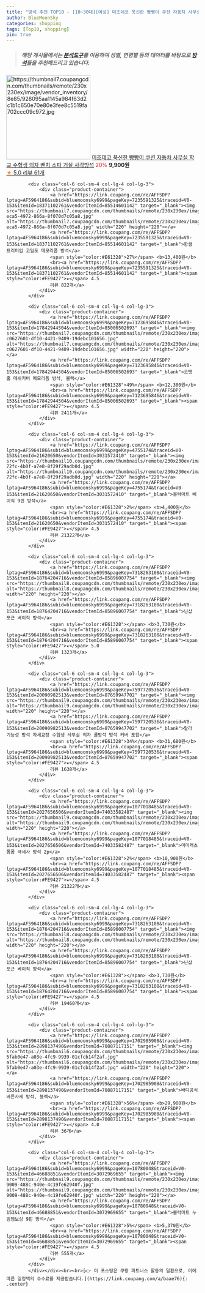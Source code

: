 ```yaml
---
title: "방석 추천 TOP10 - [10~30대][여성] 미조데코 푹신한 빵빵이 쿠션 자동차 사무실 학교 수험생 의자 벤치 소파 거실 사각방석"
author: BlueMoonSky
categories: shopping
tags: [Top10, shopping]
pin: true
---
```


> ##### 해당 게시물에서는 [**분석도구**](https://itemscout.io/)를 이용하여 **성별**, **연령별** 등의 데이터를 바탕으로 [**방석**](https://link.coupang.com/a/baae76)들을 추천해드리고 있습니다.
<div class="container"><div class="row">
            <div class="col-6 col-sm-4 col-lg-4 col-lg-3">
                <div class="product-container">
                    <a href="https://link.coupang.com/re/AFFSDP?lptag=AF5964186&subid=bluemoonsky6999&pageKey=6929107307&traceid=V0-153&itemId=16760561135&vendorItemId=70624505174" target="_blank"><img src="https://thumbnail7.coupangcdn.com/thumbnails/remote/230x230ex/image/vendor_inventory/8e85/928095aa1145a984f63d2c1b1c650e70e80e3fee8c5519fa702ccc09c972.jpg" alt="https://thumbnail7.coupangcdn.com/thumbnails/remote/230x230ex/image/vendor_inventory/8e85/928095aa1145a984f63d2c1b1c650e70e80e3fee8c5519fa702ccc09c972.jpg" width="220" height="220"></a>
                    <a href="https://link.coupang.com/re/AFFSDP?lptag=AF5964186&subid=bluemoonsky6999&pageKey=6929107307&traceid=V0-153&itemId=16760561135&vendorItemId=70624505174" target="_blank">미조데코 푹신한 빵빵이 쿠션 자동차 사무실 학교 수험생 의자 벤치 소파 거실 사각방석</a>
                    <span style="color:#E61328">20%</span> <b>9,900원</b>
                    <br><a href="https://link.coupang.com/re/AFFSDP?lptag=AF5964186&subid=bluemoonsky6999&pageKey=6929107307&traceid=V0-153&itemId=16760561135&vendorItemId=70624505174" target="_blank"><span style="color:#FE9427">★</span> 5.0
                    리뷰 61개</a>
                </div>
            </div>
            
            <div class="col-6 col-sm-4 col-lg-4 col-lg-3">
                <div class="product-container">
                    <a href="https://link.coupang.com/re/AFFSDP?lptag=AF5964186&subid=bluemoonsky6999&pageKey=7235591325&traceid=V0-153&itemId=18371102761&vendorItemId=85514601142" target="_blank"><img src="https://thumbnail7.coupangcdn.com/thumbnails/remote/230x230ex/image/retail/images/2023/03/31/18/8/b1e3cd10-eca5-4972-866a-8f070d7c05a8.jpg" alt="https://thumbnail7.coupangcdn.com/thumbnails/remote/230x230ex/image/retail/images/2023/03/31/18/8/b1e3cd10-eca5-4972-866a-8f070d7c05a8.jpg" width="220" height="220"></a>
                    <a href="https://link.coupang.com/re/AFFSDP?lptag=AF5964186&subid=bluemoonsky6999&pageKey=7235591325&traceid=V0-153&itemId=18371102761&vendorItemId=85514601142" target="_blank">한샘 프리미엄 고밀도 메모리폼 방석</a>
                    <span style="color:#E61328">27%</span> <b>13,400원</b>
                    <br><a href="https://link.coupang.com/re/AFFSDP?lptag=AF5964186&subid=bluemoonsky6999&pageKey=7235591325&traceid=V0-153&itemId=18371102761&vendorItemId=85514601142" target="_blank"><span style="color:#FE9427">★</span> 4.5
                    리뷰 822개</a>
                </div>
            </div>
            
            <div class="col-6 col-sm-4 col-lg-4 col-lg-3">
                <div class="product-container">
                    <a href="https://link.coupang.com/re/AFFSDP?lptag=AF5964186&subid=bluemoonsky6999&pageKey=7123695846&traceid=V0-153&itemId=17842944504&vendorItemId=85006502693" target="_blank"><img src="https://thumbnail7.coupangcdn.com/thumbnails/remote/230x230ex/image/retail/images/5654131514136109-c0627601-df10-4421-9409-19debc101656.jpg" alt="https://thumbnail7.coupangcdn.com/thumbnails/remote/230x230ex/image/retail/images/5654131514136109-c0627601-df10-4421-9409-19debc101656.jpg" width="220" height="220"></a>
                    <a href="https://link.coupang.com/re/AFFSDP?lptag=AF5964186&subid=bluemoonsky6999&pageKey=7123695846&traceid=V0-153&itemId=17842944504&vendorItemId=85006502693" target="_blank">코멧 홈 메쉬커버 메모리폼 방석, 블랙</a>
                    <span style="color:#E61328">49%</span> <b>12,300원</b>
                    <br><a href="https://link.coupang.com/re/AFFSDP?lptag=AF5964186&subid=bluemoonsky6999&pageKey=7123695846&traceid=V0-153&itemId=17842944504&vendorItemId=85006502693" target="_blank"><span style="color:#FE9427">★</span> 4.5
                    리뷰 2411개</a>
                </div>
            </div>
            
            <div class="col-6 col-sm-4 col-lg-4 col-lg-3">
                <div class="product-container">
                    <a href="https://link.coupang.com/re/AFFSDP?lptag=AF5964186&subid=bluemoonsky6999&pageKey=4755174&traceid=V0-153&itemId=21620650&vendorItemId=3031572410" target="_blank"><img src="https://thumbnail10.coupangcdn.com/thumbnails/remote/230x230ex/image/retail/images/2016/06/21/11/8/2887d110-72fc-4b0f-a7e8-8f29f29adb0d.jpg" alt="https://thumbnail10.coupangcdn.com/thumbnails/remote/230x230ex/image/retail/images/2016/06/21/11/8/2887d110-72fc-4b0f-a7e8-8f29f29adb0d.jpg" width="220" height="220"></a>
                    <a href="https://link.coupang.com/re/AFFSDP?lptag=AF5964186&subid=bluemoonsky6999&pageKey=4755174&traceid=V0-153&itemId=21620650&vendorItemId=3031572410" target="_blank">블럭마트 베이직 9핀 방석</a>
                    <span style="color:#E61328">2%</span> <b>4,400원</b>
                    <br><a href="https://link.coupang.com/re/AFFSDP?lptag=AF5964186&subid=bluemoonsky6999&pageKey=4755174&traceid=V0-153&itemId=21620650&vendorItemId=3031572410" target="_blank"><span style="color:#FE9427">★</span> 4.5
                    리뷰 21322개</a>
                </div>
            </div>
            
            <div class="col-6 col-sm-4 col-lg-4 col-lg-3">
                <div class="product-container">
                    <a href="https://link.coupang.com/re/AFFSDP?lptag=AF5964186&subid=bluemoonsky6999&pageKey=7318263108&traceid=V0-153&itemId=18764204716&vendorItemId=85896007754" target="_blank"><img src="https://thumbnail8.coupangcdn.com/thumbnails/remote/230x230ex/image/rs_quotation_api/nghmxtrt/562e7421d002428891acfa2d65bc123a.jpg" alt="https://thumbnail8.coupangcdn.com/thumbnails/remote/230x230ex/image/rs_quotation_api/nghmxtrt/562e7421d002428891acfa2d65bc123a.jpg" width="220" height="220"></a>
                    <a href="https://link.coupang.com/re/AFFSDP?lptag=AF5964186&subid=bluemoonsky6999&pageKey=7318263108&traceid=V0-153&itemId=18764204716&vendorItemId=85896007754" target="_blank">닌샵 포근 베이직 방석</a>
                    <span style="color:#E61328"></span> <b>3,730원</b>
                    <br><a href="https://link.coupang.com/re/AFFSDP?lptag=AF5964186&subid=bluemoonsky6999&pageKey=7318263108&traceid=V0-153&itemId=18764204716&vendorItemId=85896007754" target="_blank"><span style="color:#FE9427">★</span> 5.0
                    리뷰 1323개</a>
                </div>
            </div>
            
            <div class="col-6 col-sm-4 col-lg-4 col-lg-3">
                <div class="product-container">
                    <a href="https://link.coupang.com/re/AFFSDP?lptag=AF5964186&subid=bluemoonsky6999&pageKey=7597720536&traceid=V0-153&itemId=20090982513&vendorItemId=87659947702" target="_blank"><img src="https://thumbnail9.coupangcdn.com/thumbnails/remote/230x230ex/image/vendor_inventory/9c94/8514b617ea699e0434d6a8ae5ad6007c0a5ee09f71c113b49d417b3d77d2.jpg" alt="https://thumbnail9.coupangcdn.com/thumbnails/remote/230x230ex/image/vendor_inventory/9c94/8514b617ea699e0434d6a8ae5ad6007c0a5ee09f71c113b49d417b3d77d2.jpg" width="220" height="220"></a>
                    <a href="https://link.coupang.com/re/AFFSDP?lptag=AF5964186&subid=bluemoonsky6999&pageKey=7597720536&traceid=V0-153&itemId=20090982513&vendorItemId=87659947702" target="_blank">랄라 기능성 방석 자세교정 수험생 사무실 의자 쿨방석 방석 커버 포함</a>
                    <span style="color:#E61328">34%</span> <b>31,680원</b>
                    <br><a href="https://link.coupang.com/re/AFFSDP?lptag=AF5964186&subid=bluemoonsky6999&pageKey=7597720536&traceid=V0-153&itemId=20090982513&vendorItemId=87659947702" target="_blank"><span style="color:#FE9427">★</span> 4.5
                    리뷰 1638개</a>
                </div>
            </div>
            
            <div class="col-6 col-sm-4 col-lg-4 col-lg-3">
                <div class="product-container">
                    <a href="https://link.coupang.com/re/AFFSDP?lptag=AF5964186&subid=bluemoonsky6999&pageKey=1077018485&traceid=V0-153&itemId=2027656506&vendorItemId=74033582487" target="_blank"><img src="https://thumbnail9.coupangcdn.com/thumbnails/remote/230x230ex/image/rs_quotation_api/xedtbnel/e83b7177b5c44d5cbad20c2da415ad42.jpg" alt="https://thumbnail9.coupangcdn.com/thumbnails/remote/230x230ex/image/rs_quotation_api/xedtbnel/e83b7177b5c44d5cbad20c2da415ad42.jpg" width="220" height="220"></a>
                    <a href="https://link.coupang.com/re/AFFSDP?lptag=AF5964186&subid=bluemoonsky6999&pageKey=1077018485&traceid=V0-153&itemId=2027656506&vendorItemId=74033582487" target="_blank">미미캐츠 폼폼 극세사 방석 2p</a>
                    <span style="color:#E61328">2%</span> <b>10,900원</b>
                    <br><a href="https://link.coupang.com/re/AFFSDP?lptag=AF5964186&subid=bluemoonsky6999&pageKey=1077018485&traceid=V0-153&itemId=2027656506&vendorItemId=74033582487" target="_blank"><span style="color:#FE9427">★</span> 4.5
                    리뷰 21322개</a>
                </div>
            </div>
            
            <div class="col-6 col-sm-4 col-lg-4 col-lg-3">
                <div class="product-container">
                    <a href="https://link.coupang.com/re/AFFSDP?lptag=AF5964186&subid=bluemoonsky6999&pageKey=7318263108&traceid=V0-153&itemId=18764204716&vendorItemId=85896007754" target="_blank"><img src="https://thumbnail8.coupangcdn.com/thumbnails/remote/230x230ex/image/rs_quotation_api/nghmxtrt/562e7421d002428891acfa2d65bc123a.jpg" alt="https://thumbnail8.coupangcdn.com/thumbnails/remote/230x230ex/image/rs_quotation_api/nghmxtrt/562e7421d002428891acfa2d65bc123a.jpg" width="220" height="220"></a>
                    <a href="https://link.coupang.com/re/AFFSDP?lptag=AF5964186&subid=bluemoonsky6999&pageKey=7318263108&traceid=V0-153&itemId=18764204716&vendorItemId=85896007754" target="_blank">닌샵 포근 베이직 방석</a>
                    <span style="color:#E61328"></span> <b>3,730원</b>
                    <br><a href="https://link.coupang.com/re/AFFSDP?lptag=AF5964186&subid=bluemoonsky6999&pageKey=7318263108&traceid=V0-153&itemId=18764204716&vendorItemId=85896007754" target="_blank"><span style="color:#FE9427">★</span> 4.5
                    리뷰 19460개</a>
                </div>
            </div>
            
            <div class="col-6 col-sm-4 col-lg-4 col-lg-3">
                <div class="product-container">
                    <a href="https://link.coupang.com/re/AFFSDP?lptag=AF5964186&subid=bluemoonsky6999&pageKey=1702985908&traceid=V0-153&itemId=2898137490&vendorItemId=70887117151" target="_blank"><img src="https://thumbnail6.coupangcdn.com/thumbnails/remote/230x230ex/image/retail/images/809069195964118-5fab0e47-a03e-4fc9-9939-01cfcb14f2af.jpg" alt="https://thumbnail6.coupangcdn.com/thumbnails/remote/230x230ex/image/retail/images/809069195964118-5fab0e47-a03e-4fc9-9939-01cfcb14f2af.jpg" width="220" height="220"></a>
                    <a href="https://link.coupang.com/re/AFFSDP?lptag=AF5964186&subid=bluemoonsky6999&pageKey=1702985908&traceid=V0-153&itemId=2898137490&vendorItemId=70887117151" target="_blank">바디공식 바른자세 방석, 블랙</a>
                    <span style="color:#E61328">56%</span> <b>29,900원</b>
                    <br><a href="https://link.coupang.com/re/AFFSDP?lptag=AF5964186&subid=bluemoonsky6999&pageKey=1702985908&traceid=V0-153&itemId=2898137490&vendorItemId=70887117151" target="_blank"><span style="color:#FE9427">★</span> 4.0
                    리뷰 36개</a>
                </div>
            </div>
            
            <div class="col-6 col-sm-4 col-lg-4 col-lg-3">
                <div class="product-container">
                    <a href="https://link.coupang.com/re/AFFSDP?lptag=AF5964186&subid=bluemoonsky6999&pageKey=10780048&traceid=V0-153&itemId=46688851&vendorItemId=3072969655" target="_blank"><img src="https://thumbnail9.coupangcdn.com/thumbnails/remote/230x230ex/image/retail/images/2016/12/07/18/9/51a3a8fb-9009-488c-940e-4c19fe62940f.jpg" alt="https://thumbnail9.coupangcdn.com/thumbnails/remote/230x230ex/image/retail/images/2016/12/07/18/9/51a3a8fb-9009-488c-940e-4c19fe62940f.jpg" width="220" height="220"></a>
                    <a href="https://link.coupang.com/re/AFFSDP?lptag=AF5964186&subid=bluemoonsky6999&pageKey=10780048&traceid=V0-153&itemId=46688851&vendorItemId=3072969655" target="_blank">블럭마트 누빔엠보싱 9핀 방석</a>
                    <span style="color:#E61328">5%</span> <b>5,370원</b>
                    <br><a href="https://link.coupang.com/re/AFFSDP?lptag=AF5964186&subid=bluemoonsky6999&pageKey=10780048&traceid=V0-153&itemId=46688851&vendorItemId=3072969655" target="_blank"><span style="color:#FE9427">★</span> 4.5
                    리뷰 555개</a>
                </div>
            </div>
            </div></div><br><br>[👉 이 포스팅은 쿠팡 파트너스 활동의 일환으로, 이에 따른 일정액의 수수료를 제공받습니다.](https://link.coupang.com/a/baae76){: .center}